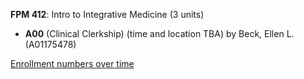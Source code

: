**FPM 412**: Intro to Integrative Medicine (3 units)

- **A00** (Clinical Clerkship) (time and location TBA) by Beck, Ellen L. (A01175478)

[Enrollment numbers over time](./FPM412.tsv)
